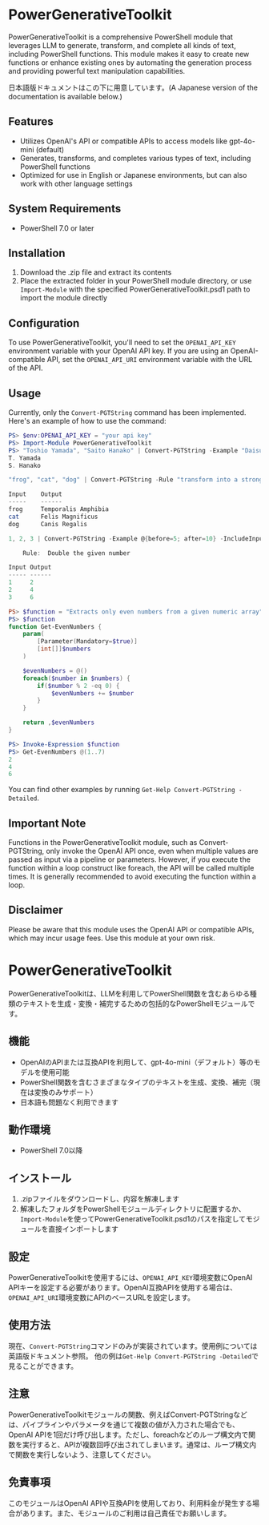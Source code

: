 # PowerGenerativeToolkit

PowerGenerativeToolkit is a comprehensive PowerShell module that leverages LLM to generate, transform, and complete all kinds of text, including PowerShell functions. This module makes it easy to create new functions or enhance existing ones by automating the generation process and providing powerful text manipulation capabilities.

日本語版ドキュメントはこの下に用意しています。(A Japanese version of the documentation is available below.)

## Features

- Utilizes OpenAI's API or compatible APIs to access models like gpt-4o-mini (default)
- Generates, transforms, and completes various types of text, including PowerShell functions
- Optimized for use in English or Japanese environments, but can also work with other language settings

## System Requirements
- PowerShell 7.0 or later

## Installation

1. Download the .zip file and extract its contents
2. Place the extracted folder in your PowerShell module directory, or use `Import-Module` with the specified PowerGenerativeToolkit.psd1 path to import the module directly

## Configuration

To use PowerGenerativeToolkit, you'll need to set the `OPENAI_API_KEY` environment variable with your OpenAI API key. If you are using an OpenAI-compatible API, set the `OPENAI_API_URI` environment variable with the URL of the API.

## Usage

Currently, only the `Convert-PGTString` command has been implemented. Here's an example of how to use the command:

```powershell
PS> $env:OPENAI_API_KEY = "your api key"
PS> Import-Module PowerGenerativeToolkit
PS> "Toshio Yamada", "Saito Hanako" | Convert-PGTString -Example "Daisuke Mutaguchi=D. Mutaguchi"
T. Yamada
S. Hanako

"frog", "cat", "dog" | Convert-PGTString -Rule "transform into a stronger name" -IncludeInput

Input    Output
-----    ------
frog     Temporalis Amphibia
cat      Felis Magnificus
dog      Canis Regalis

1, 2, 3 | Convert-PGTString -Example @{before=5; after=10} -IncludeInput

    Rule:  Double the given number

Input Output
----- ------
1     2
2     4
3     6

PS> $function = "Extracts only even numbers from a given numeric array" | Convert-PGTString -Rule "Generate powershell functions"
PS> $function
function Get-EvenNumbers {
    param(
        [Parameter(Mandatory=$true)]
        [int[]]$numbers
    )

    $evenNumbers = @()
    foreach($number in $numbers) {
        if($number % 2 -eq 0) {
            $evenNumbers += $number
        }
    }

    return ,$evenNumbers
}

PS> Invoke-Expression $function
PS> Get-EvenNumbers @(1..7)
2
4
6
```

You can find other examples by running `Get-Help Convert-PGTString -Detailed`.

## Important Note

Functions in the PowerGenerativeToolkit module, such as Convert-PGTString, only invoke the OpenAI API once, even when multiple values are passed as input via a pipeline or parameters. However, if you execute the function within a loop construct like foreach, the API will be called multiple times. It is generally recommended to avoid executing the function within a loop.

## Disclaimer

Please be aware that this module uses the OpenAI API or compatible APIs, which may incur usage fees. Use this module at your own risk.

# PowerGenerativeToolkit

PowerGenerativeToolkitは、LLMを利用してPowerShell関数を含むあらゆる種類のテキストを生成・変換・補完するための包括的なPowerShellモジュールです。

## 機能

- OpenAIのAPIまたは互換APIを利用して、gpt-4o-mini（デフォルト）等のモデルを使用可能
- PowerShell関数を含むさまざまなタイプのテキストを生成、変換、補完（現在は変換のみサポート）
- 日本語も問題なく利用できます

## 動作環境
- PowerShell 7.0以降

## インストール

1. .zipファイルをダウンロードし、内容を解凍します
2. 解凍したフォルダをPowerShellモジュールディレクトリに配置するか、`Import-Module`を使ってPowerGenerativeToolkit.psd1のパスを指定してモジュールを直接インポートします

## 設定

PowerGenerativeToolkitを使用するには、`OPENAI_API_KEY`環境変数にOpenAI APIキーを設定する必要があります。OpenAI互換APIを使用する場合は、`OPENAI_API_URI`環境変数にAPIのベースURLを設定します。

## 使用方法

現在、`Convert-PGTString`コマンドのみが実装されています。使用例については英語版ドキュメント参照。
他の例は`Get-Help Convert-PGTString -Detailed`で見ることができます。

## 注意
PowerGenerativeToolkitモジュールの関数、例えばConvert-PGTStringなどは、パイプラインやパラメータを通じて複数の値が入力された場合でも、OpenAI APIを1回だけ呼び出します。ただし、foreachなどのループ構文内で関数を実行すると、APIが複数回呼び出されてしまいます。通常は、ループ構文内で関数を実行しないよう、注意してください。

## 免責事項

このモジュールはOpenAI APIや互換APIを使用しており、利用料金が発生する場合があります。また、モジュールのご利用は自己責任でお願いします。
